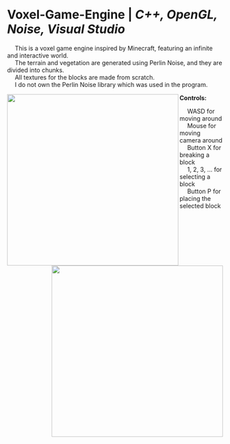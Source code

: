 # Voxel-Game-Engine | _C++, OpenGL, Noise, Visual Studio_

&emsp; This is a voxel game engine inspired by Minecraft, featuring an infinite and interactive world. <br/>
&emsp; The terrain and vegetation are generated using Perlin Noise, and they are divided into chunks. <br/>
&emsp; All textures for the blocks are made from scratch. <br/>
&emsp; I do not own the Perlin Noise library which was used in the program. <br/>

<p>
  <img align = "left" width="400" height="400" src="https://github.com/Razvan48/Voxel-Game-Engine/blob/main/Demo/VoxelCraftDemo.gif">
  <img align = "right" width="400" height="400" src="https://github.com/Razvan48/Voxel-Game-Engine/blob/main/Demo/VoxelCraftDemo.gif">
</p>

**Controls:** <br/>

&emsp; WASD for moving around <br/>
&emsp; Mouse for moving camera around <br/>
&emsp; Button X for breaking a block <br/>
&emsp; 1, 2, 3, ... for selecting a block <br/>
&emsp; Button P for placing the selected block <br/>




